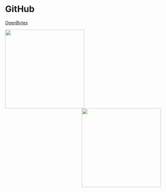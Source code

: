 #  GitHub

[OpenBytes](https://github.com/0xOpenBytes)

<div>
    <div style="float: left">
        <a href="https://github.com/parshav">
            <img src="https://avatars.githubusercontent.com/u/7420011?v=4" width="256">
        </a>
    </div>
    <div style="float: right">
        <a href="https://github.com/0xLeif">
            <img src="https://avatars.githubusercontent.com/u/8268288?v=4" width="256">
        </a>
    </div>
</div>
